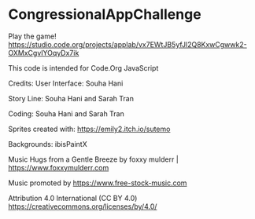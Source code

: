 # CongressionalAppChallenge

Play the game!
https://studio.code.org/projects/applab/vx7EWtJB5yfJl2Q8KxwCgwwk2-OXMxCgvIYOqyDx7ik 

This code is intended for Code.Org JavaScript

Credits:
User Interface: Souha Hani

Story Line: Souha Hani and Sarah Tran

Coding: Souha Hani and Sarah Tran

Sprites created with:
https://emily2.itch.io/sutemo

Backgrounds: ibisPaintX

Music
Hugs from a Gentle Breeze by foxxy mulderr | https://www.foxxymulderr.com

Music promoted by https://www.free-stock-music.com

Attribution 4.0 International (CC BY 4.0)
https://creativecommons.org/licenses/by/4.0/

